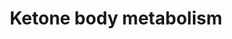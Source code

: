 ---
authors:
- ReactomeTeam
description: Acetoacetate, beta-hydroxybutyrate, and acetone collectively are called
  ketone bodies. The first two are synthesized from acetyl-CoA, in the mitochondria
  of liver cells; acetone is formed by spontaneous decarboxylation of acetoacetate.
  Ketone body synthesis in liver is effectively irreversible because the enzyme that
  catalyzes the conversion of acetoacetate to acetoacetyl-CoA is not present in liver
  cells.<P>Ketone bodies, unlike fatty acids and triglycerides, are water-soluble.
  They are exported from the liver, and are taken up by other tissues, notably brain
  and skeletal and cardiac muscle. There, they are broken down to acetyl-CoA which
  is oxidized via the TCA cycle to yield energy. In a normal person, this pathway
  of ketone body synthesis and utilization is most active during extended periods
  of fasting. Under these conditions, mobilization and breakdown of stored fatty acids
  generates abundant acetyl-CoA acetyl-CoA in liver cells for synthesis of ketone
  bodies, and their utilization in other tissues minimizes the demand of these tissues
  for glucose (Sass 2011).  View original pathway at [http://www.reactome.org/PathwayBrowser/#DIAGRAM=74182
  Reactome].
last-edited: 2021-01-25
organisms:
- Homo sapiens
redirect_from:
- /index.php/Pathway:WP4113
- /instance/WP4113
schema-jsonld:
- '@context': https://schema.org/
  '@id': https://wikipathways.github.io/pathways/WP4113.html
  '@type': Dataset
  creator:
    '@type': Organization
    name: WikiPathways
  description: Acetoacetate, beta-hydroxybutyrate, and acetone collectively are called
    ketone bodies. The first two are synthesized from acetyl-CoA, in the mitochondria
    of liver cells; acetone is formed by spontaneous decarboxylation of acetoacetate.
    Ketone body synthesis in liver is effectively irreversible because the enzyme
    that catalyzes the conversion of acetoacetate to acetoacetyl-CoA is not present
    in liver cells.<P>Ketone bodies, unlike fatty acids and triglycerides, are water-soluble.
    They are exported from the liver, and are taken up by other tissues, notably brain
    and skeletal and cardiac muscle. There, they are broken down to acetyl-CoA which
    is oxidized via the TCA cycle to yield energy. In a normal person, this pathway
    of ketone body synthesis and utilization is most active during extended periods
    of fasting. Under these conditions, mobilization and breakdown of stored fatty
    acids generates abundant acetyl-CoA acetyl-CoA in liver cells for synthesis of
    ketone bodies, and their utilization in other tissues minimizes the demand of
    these tissues for glucose (Sass 2011).  View original pathway at [http://www.reactome.org/PathwayBrowser/#DIAGRAM=74182
    Reactome].
  keywords:
  - CoA-SH
  - SUCCA
  - 5'-monophosphate
  - 'BDH1 '
  - 'ACAT1(35-427) '
  - 'BDH2 '
  - 'HMGCLL1 '
  - ATP
  - HMGCLL1:Mg2+
  - ACSS3
  - 3HBA
  - 'OXCT2 '
  - HMG CoA
  - HMGCS2
  - bHBA
  - CH3COO-
  - NAD+
  - ACA
  - Ac-CoA
  - bHMG-CoA
  - ACA-CoA
  - HMGCL dimer
  - 'OXCT1 '
  - adenosine
  - AMP
  - 'Mg2+ '
  - SUCC-CoA
  - AACS
  - BDH2 tetramer
  - H+
  - PPi
  - 'HMGCL '
  - BDH1 tetramer
  - ACAT1 tetramer
  - NADH
  - OXCT dimers
  license: CC0
  name: Ketone body metabolism
seo: CreativeWork
title: Ketone body metabolism
wpid: WP4113
---